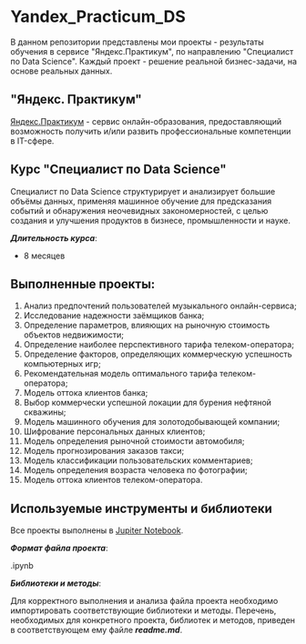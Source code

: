 # Yandex_Practicum_DS

В данном репозитории представлены мои проекты - результаты обучения в сервисе "Яндекс.Практикум", по направлению "Специалист по Data Science". Каждый проект - решение реальной бизнес-задачи, на основе реальных данных.

## "Яндекс. Практикум"

 [Яндекс.Практикум](https://practicum.yandex.ru) - сервис онлайн-образования, предоставляющий возможность получить и/или развить профессиональные компетенции в IT-сфере.

## Курс "Специалист по Data Science"

Специалист по Data Science структурирует и анализирует большие объёмы данных, применяя машинное обучение для предсказания событий и обнаружения неочевидных закономерностей, с целью создания и улучшения продуктов в бизнесе, промышленности и науке.

***Длительность курса***:

* 8 месяцев

## Выполненные проекты:

1. Анализ предпочтений пользователей музыкального онлайн-сервиса;
2. Исследование надежности заёмщиков банка;
3. Определение параметров, влияющих на рыночную стоимость объектов недвижимости;
4. Определение наиболее перспективного тарифа телеком-оператора;
5. Определение факторов, определяющих коммерческую успешность компьютерных игр;
6. Рекомендательная модель оптимального тарифа телеком-оператора;
7. Модель оттока клиентов банка;
8. Выбор коммерчески успешной локации для бурения нефтяной скважины;
9. Модель машинного обучения для золотодобывающей компании;
10. Шифрование персональных данных клиентов;
11. Модель определения рыночной стоимости автомобиля;
12. Модель прогнозирования заказов такси;
13. Модель классификации пользовательских комментариев;
14. Модель определения возраста человека по фотографии;
15. Модель оттока клиентов телеком-оператора.

## Используемые инструменты и библиотеки

Все проекты выполнены в [Jupiter Notebook](https://jupyter.org/install.html).

***Формат файла проекта***:

.ipynb

***Библиотеки и методы***:

Для корректного выполнения и анализа файла проекта необходимо импортировать соответствующие библиотеки и методы.
Перечень, необходимых для конкретного проекта, библиотек и методов, приведен в соответствующем ему файле ***readme.md***.
